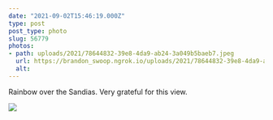 ```yaml
---
date: "2021-09-02T15:46:19.000Z"
type: post 
post_type: photo
slug: 56779
photos: 
- path: uploads/2021/78644832-39e8-4da9-ab24-3a049b5baeb7.jpeg
  url: https://brandon_swoop.ngrok.io/uploads/2021/78644832-39e8-4da9-ab24-3a049b5baeb7.jpeg
  alt: 
---
```

Rainbow over the Sandias. Very grateful for this view. 


![](/uploads/2021/78644832-39e8-4da9-ab24-3a049b5baeb7.jpeg)
